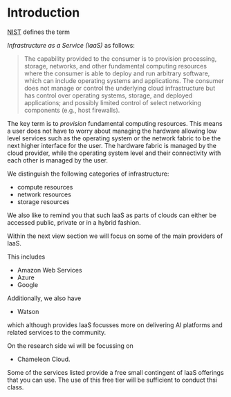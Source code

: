 # Introduction


[NIST](https://nvlpubs.nist.gov/nistpubs/Legacy/SP/nistspecialpublication800-145.pdf) defines the term 

*Infrastructure as a Service (IaaS)* as follows:

> The capability provided to the consumer is to provision processing,
> storage, networks, and other fundamental computing resources where
> the consumer is able to deploy and run arbitrary software, which can
> include operating systems and applications. The consumer does not
> manage or control the underlying cloud infrastructure but has
> control over operating systems, storage, and deployed applications;
> and possibly limited control of select networking components (e.g.,
> host firewalls).

The key term is to *provision* fundamental computing resources. This
means a user does not have to worry about managing the hardware
allowing low level services such as the operating system or the
network fabric to be the next higher interface for the user. The
hardware fabric is managed by the cloud provider, while the operating
system level and their connectivity with each other is managed by the
user.

We distinguish the following categories of infrastructure:

* compute resources
* network resources
* storage resources

We also like to remind you that such IaaS as parts of clouds can
either be accessed public, private or in a hybrid fashion.

Within the next view section we will focus on some of the main
providers of IaaS.

This includes

* Amazon Web Services
* Azure
* Google

Additionally, we also have 

* Watson

which although provides IaaS focusses more on delivering AI platforms
and related services to the community.

On the research side wi will be focussing on

* Chameleon Cloud.

Some of the services listed provide a free small contingent of IaaS
offerings that you can use. The use of this free tier will be
sufficient to conduct thsi class.


